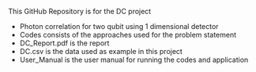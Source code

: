 This GitHub Repository is for the DC project
- Photon correlation for two qubit using 1 dimensional detector
- Codes consists of the approaches used for the problem statement
- DC_Report.pdf is the report
- DC.csv is the data used as example in this project
- User_Manual is the user manual for running the codes and application
